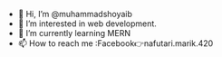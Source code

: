 - 👋 Hi, I’m @muhammadshoyaib
- 👀 I’m interested in web development.
- 🌱 I’m currently learning MERN 
- 📫 How to reach me :Facebook👉nafutari.marik.420

<!---
muhammadshoyaib/muhammadshoyaib is a ✨ special ✨ repository because its `README.md` (this file) appears on your GitHub profile.
You can click the Preview link to take a look at your changes.
--->
